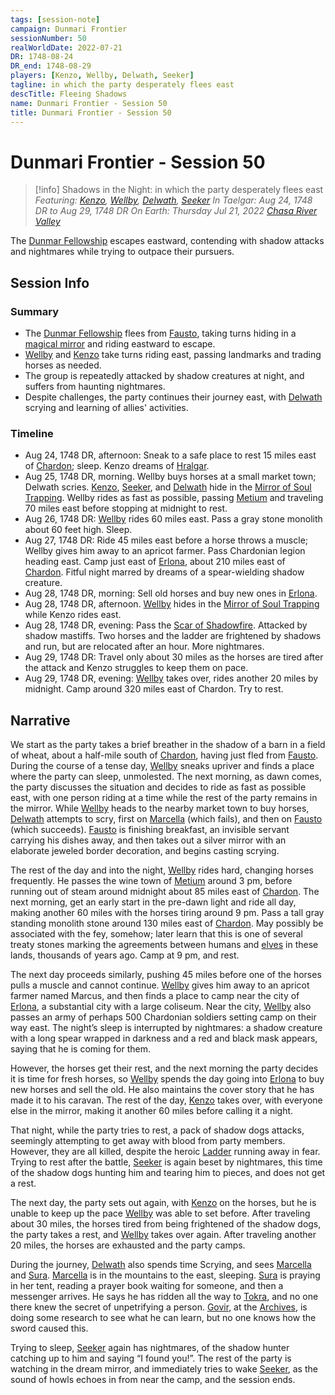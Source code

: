 ```yaml
---
tags: [session-note]
campaign: Dunmari Frontier
sessionNumber: 50
realWorldDate: 2022-07-21
DR: 1748-08-24
DR_end: 1748-08-29
players: [Kenzo, Wellby, Delwath, Seeker]
tagline: in which the party desperately flees east
descTitle: Fleeing Shadows
name: Dunmari Frontier - Session 50
title: Dunmari Frontier - Session 50
---
```

# Dunmari Frontier - Session 50

>[!info] Shadows in the Night: in which the party desperately flees east
> *Featuring: [Kenzo](<../../../people/pcs/dunmar-fellowship/kenzo.md>), [Wellby](<../../../people/pcs/dunmar-fellowship/wellby.md>), [Delwath](<../../../people/pcs/dunmar-fellowship/delwath.md>), [Seeker](<../../../people/pcs/dunmar-fellowship/seeker.md>)*
> *In Taelgar: Aug 24, 1748 DR to Aug 29, 1748 DR*
> *On Earth: Thursday Jul 21, 2022*
> *[Chasa River Valley](<../../../gazetteer/west-coast/chardonian-empire/chasa-river-valley/chasa-river-valley.md>)*

The [Dunmar Fellowship](<../../../people/pcs/dunmar-fellowship/dunmar-fellowship.md>) escapes eastward, contending with shadow attacks and nightmares while trying to outpace their pursuers.
## Session Info
### Summary
- The [Dunmar Fellowship](<../../../people/pcs/dunmar-fellowship/dunmar-fellowship.md>) flees from [Fausto](<../../../people/chardonians/fausto.md>), taking turns hiding in a [magical mirror](<../treasure/notable-items/mirror-of-soul-trapping.md>) and riding eastward to escape.
- [Wellby](<../../../people/pcs/dunmar-fellowship/wellby.md>) and [Kenzo](<../../../people/pcs/dunmar-fellowship/kenzo.md>) take turns riding east, passing landmarks and trading horses as needed.
- The group is repeatedly attacked by shadow creatures at night, and suffers from haunting nightmares.
- Despite challenges, the party continues their journey east, with [Delwath](<../../../people/pcs/dunmar-fellowship/delwath.md>) scrying and learning of allies' activities.

### Timeline
- Aug 24, 1748 DR, afternoon: Sneak to a safe place to rest 15 miles east of [Chardon](<../../../gazetteer/west-coast/chardonian-empire/chardon/chardon.md>); sleep. Kenzo dreams of [Hralgar](<../../../people/giants/hralgar.md>).
- Aug 25, 1748 DR, morning. Wellby buys horses at a small market town; Delwath scries. [Kenzo](<../../../people/pcs/dunmar-fellowship/kenzo.md>), [Seeker](<../../../people/pcs/dunmar-fellowship/seeker.md>), and [Delwath](<../../../people/pcs/dunmar-fellowship/delwath.md>) hide in the [Mirror of Soul Trapping](<../treasure/notable-items/mirror-of-soul-trapping.md>). Wellby rides as fast as possible, passing [Metium](<../../../gazetteer/west-coast/chardonian-empire/chasa-river-valley/metium.md>) and traveling 70 miles east before stopping at midnight to rest.
- Aug 26, 1748 DR: [Wellby](<../../../people/pcs/dunmar-fellowship/wellby.md>) rides 60 miles east. Pass a gray stone monolith about 60 feet high. Sleep.
- Aug 27, 1748 DR: Ride 45 miles east before a horse throws a muscle; Wellby gives him away to an apricot farmer. Pass Chardonian legion heading east. Camp just east of [Erlona](<../../../gazetteer/west-coast/chardonian-empire/chasa-river-valley/erlona.md>), about 210 miles east of [Chardon](<../../../gazetteer/west-coast/chardonian-empire/chardon/chardon.md>). Fitful night marred by dreams of a spear-wielding shadow creature.
- Aug 28, 1748 DR, morning: Sell old horses and buy new ones in [Erlona](<../../../gazetteer/west-coast/chardonian-empire/chasa-river-valley/erlona.md>).
- Aug 28, 1748 DR, afternoon. [Wellby](<../../../people/pcs/dunmar-fellowship/wellby.md>) hides in the [Mirror of Soul Trapping](<../treasure/notable-items/mirror-of-soul-trapping.md>) while Kenzo rides east. 
- Aug 28, 1748 DR, evening: Pass the [Scar of Shadowfire](<../../../gazetteer/west-coast/chardonian-empire/chasa-river-valley/scar-of-shadowfire.md>). Attacked by shadow mastiffs. Two horses and the ladder are frightened by shadows and run, but are relocated after an hour. More nightmares.
- Aug 29, 1748 DR: Travel only about 30 miles as the horses are tired after the attack and Kenzo struggles to keep them on pace. 
- Aug 29, 1748 DR, evening: [Wellby](<../../../people/pcs/dunmar-fellowship/wellby.md>) takes over, rides another 20 miles by midnight. Camp around 320 miles east of Chardon. Try to rest. 


## Narrative
We start as the party takes a brief breather in the shadow of a barn in a field of wheat, about a half-mile south of [Chardon](<../../../gazetteer/west-coast/chardonian-empire/chardon/chardon.md>), having just fled from [Fausto](<../../../people/chardonians/fausto.md>). During the course of a tense day, [Wellby](<../../../people/pcs/dunmar-fellowship/wellby.md>) sneaks upriver and finds a place where the party can sleep, unmolested. The next morning, as dawn comes, the party discusses the situation and decides to ride as fast as possible east, with one person riding at a time while the rest of the party remains in the mirror. While [Wellby](<../../../people/pcs/dunmar-fellowship/wellby.md>) heads to the nearby market town to buy horses, [Delwath](<../../../people/pcs/dunmar-fellowship/delwath.md>) attempts to scry, first on [Marcella](<../../../people/chardonians/marcella.md>) (which fails), and then on [Fausto](<../../../people/chardonians/fausto.md>) (which succeeds). [Fausto](<../../../people/chardonians/fausto.md>) is finishing breakfast, an invisible servant carrying his dishes away, and then takes out a silver mirror with an elaborate jeweled border decoration, and begins casting scrying. 

The rest of the day and into the night, [Wellby](<../../../people/pcs/dunmar-fellowship/wellby.md>) rides hard, changing horses frequently. He passes the wine town of [Metium](<../../../gazetteer/west-coast/chardonian-empire/chasa-river-valley/metium.md>) around 3 pm, before running out of steam around midnight about 85 miles east of [Chardon](<../../../gazetteer/west-coast/chardonian-empire/chardon/chardon.md>). The next morning, get an early start in the pre-dawn light and ride all day, making another 60 miles with the horses tiring around 9 pm. Pass a tall gray standing monolith stone around 130 miles east of [Chardon](<../../../gazetteer/west-coast/chardonian-empire/chardon/chardon.md>). May possibly be associated with the fey, somehow; later learn that this is one of several treaty stones marking the agreements between humans and [elves](<../../../species/children-of-the-embodied-gods/elves/elves.md>) in these lands, thousands of years ago. Camp at 9 pm, and rest.

The next day proceeds similarly, pushing 45 miles before one of the horses pulls a muscle and cannot continue. [Wellby](<../../../people/pcs/dunmar-fellowship/wellby.md>) gives him away to an apricot farmer named Marcus, and then finds a place to camp near the city of [Erlona](<../../../gazetteer/west-coast/chardonian-empire/chasa-river-valley/erlona.md>), a substantial city with a large coliseum. Near the city, [Wellby](<../../../people/pcs/dunmar-fellowship/wellby.md>) also passes an army of perhaps 500 Chardonian soldiers setting camp on their way east. The night’s sleep is interrupted by nightmares: a shadow creature with a long spear wrapped in darkness and a red and black mask appears, saying that he is coming for them.

However, the horses get their rest, and the next morning the party decides it is time for fresh horses, so [Wellby](<../../../people/pcs/dunmar-fellowship/wellby.md>) spends the day going into [Erlona](<../../../gazetteer/west-coast/chardonian-empire/chasa-river-valley/erlona.md>) to buy new horses and sell the old. He also maintains the cover story that he has made it to his caravan. The rest of the day, [Kenzo](<../../../people/pcs/dunmar-fellowship/kenzo.md>) takes over, with everyone else in the mirror, making it another 60 miles before calling it a night. 

That night, while the party tries to rest, a pack of shadow dogs attacks, seemingly attempting to get away with blood from party members. However, they are all killed, despite the heroic [Ladder](<../../../people/pcs/dunmar-fellowship/companions/ladder.md>) running away in fear. Trying to rest after the battle, [Seeker](<../../../people/pcs/dunmar-fellowship/seeker.md>) is again beset by nightmares, this time of the shadow dogs hunting him and tearing him to pieces, and does not get a rest. 

The next day, the party sets out again, with [Kenzo](<../../../people/pcs/dunmar-fellowship/kenzo.md>) on the horses, but he is unable to keep up the pace [Wellby](<../../../people/pcs/dunmar-fellowship/wellby.md>) was able to set before. After traveling about 30 miles, the horses tired from being frightened of the shadow dogs, the party takes a rest, and [Wellby](<../../../people/pcs/dunmar-fellowship/wellby.md>) takes over again. After traveling another 20 miles, the horses are exhausted and the party camps. 

During the journey, [Delwath](<../../../people/pcs/dunmar-fellowship/delwath.md>) also spends time Scrying, and sees [Marcella](<../../../people/chardonians/marcella.md>) and [Sura](<../../../people/dunmari/sura.md>). [Marcella](<../../../people/chardonians/marcella.md>) is in the mountains to the east, sleeping. [Sura](<../../../people/dunmari/sura.md>) is praying in her tent, reading a prayer book waiting for someone, and then a messenger arrives. He says he has ridden all the way to [Tokra](<../../../gazetteer/greater-dunmar/realms/dunmar/central-dunmar/tokra/tokra.md>), and no one there knew the secret of unpetrifying a person. [Govir](<../../../people/dunmari/govir.md>), at the [Archives](<../../../gazetteer/greater-dunmar/realms/dunmar/central-dunmar/tokra/archives.md>), is doing some research to see what he can learn, but no one knows how the sword caused this. 

Trying to sleep, [Seeker](<../../../people/pcs/dunmar-fellowship/seeker.md>) again has nightmares, of the shadow hunter catching up to him and saying “I found you!”. The rest of the party is watching in the dream mirror, and immediately tries to wake [Seeker](<../../../people/pcs/dunmar-fellowship/seeker.md>), as the sound of howls echoes in from near the camp, and the session ends. 
